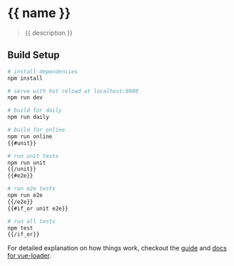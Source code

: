 # {{ name }}

> {{ description }}

## Build Setup

``` bash
# install dependencies
npm install

# serve with hot reload at localhost:8080
npm run dev

# build for daily
npm run daily

# build for online
npm run online
{{#unit}}

# run unit tests
npm run unit
{{/unit}}
{{#e2e}}

# run e2e tests
npm run e2e
{{/e2e}}
{{#if_or unit e2e}}

# run all tests
npm test
{{/if_or}}
```

For detailed explanation on how things work, checkout the [guide](http://vuejs-templates.github.io/webpack/) and [docs for vue-loader](http://vuejs.github.io/vue-loader).
